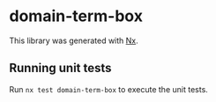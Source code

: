 # domain-term-box

This library was generated with [Nx](https://nx.dev).

## Running unit tests

Run `nx test domain-term-box` to execute the unit tests.
